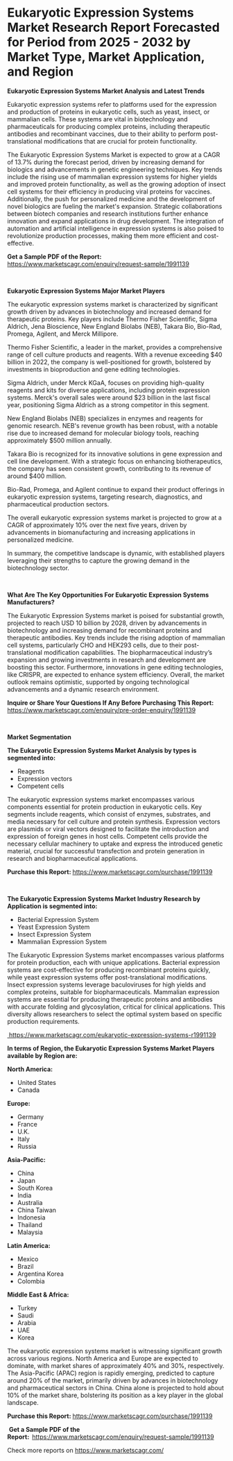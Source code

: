 <p><h1>Eukaryotic Expression Systems Market Research Report Forecasted for Period from 2025 -  2032 by Market Type, Market Application, and Region</h1></p><p><strong>Eukaryotic Expression Systems Market Analysis and Latest Trends</strong></p>
<p><p>Eukaryotic expression systems refer to platforms used for the expression and production of proteins in eukaryotic cells, such as yeast, insect, or mammalian cells. These systems are vital in biotechnology and pharmaceuticals for producing complex proteins, including therapeutic antibodies and recombinant vaccines, due to their ability to perform post-translational modifications that are crucial for protein functionality.</p><p>The Eukaryotic Expression Systems Market is expected to grow at a CAGR of 13.7% during the forecast period, driven by increasing demand for biologics and advancements in genetic engineering techniques. Key trends include the rising use of mammalian expression systems for higher yields and improved protein functionality, as well as the growing adoption of insect cell systems for their efficiency in producing viral proteins for vaccines. Additionally, the push for personalized medicine and the development of novel biologics are fueling the market's expansion. Strategic collaborations between biotech companies and research institutions further enhance innovation and expand applications in drug development. The integration of automation and artificial intelligence in expression systems is also poised to revolutionize production processes, making them more efficient and cost-effective.</p></p>
<p><strong>Get a Sample PDF of the Report:&nbsp;</strong> <a href="https://www.marketscagr.com/enquiry/request-sample/1991139?utm_campaign=2136&utm_medium=2&utm_source=Github&utm_content=ia&utm_term=03032025&utm_id=eukaryotic-expression-systems">https://www.marketscagr.com/enquiry/request-sample/1991139</a></p>
<p>&nbsp;</p>
<p><strong>Eukaryotic Expression Systems Major Market Players</strong></p>
<p><p>The eukaryotic expression systems market is characterized by significant growth driven by advances in biotechnology and increased demand for therapeutic proteins. Key players include Thermo Fisher Scientific, Sigma Aldrich, Jena Bioscience, New England Biolabs (NEB), Takara Bio, Bio-Rad, Promega, Agilent, and Merck Millipore.</p><p>Thermo Fisher Scientific, a leader in the market, provides a comprehensive range of cell culture products and reagents. With a revenue exceeding $40 billion in 2022, the company is well-positioned for growth, bolstered by investments in bioproduction and gene editing technologies.</p><p>Sigma Aldrich, under Merck KGaA, focuses on providing high-quality reagents and kits for diverse applications, including protein expression systems. Merck's overall sales were around $23 billion in the last fiscal year, positioning Sigma Aldrich as a strong competitor in this segment.</p><p>New England Biolabs (NEB) specializes in enzymes and reagents for genomic research. NEB's revenue growth has been robust, with a notable rise due to increased demand for molecular biology tools, reaching approximately $500 million annually.</p><p>Takara Bio is recognized for its innovative solutions in gene expression and cell line development. With a strategic focus on enhancing biotherapeutics, the company has seen consistent growth, contributing to its revenue of around $400 million.</p><p>Bio-Rad, Promega, and Agilent continue to expand their product offerings in eukaryotic expression systems, targeting research, diagnostics, and pharmaceutical production sectors.</p><p>The overall eukaryotic expression systems market is projected to grow at a CAGR of approximately 10% over the next five years, driven by advancements in biomanufacturing and increasing applications in personalized medicine. </p><p>In summary, the competitive landscape is dynamic, with established players leveraging their strengths to capture the growing demand in the biotechnology sector.</p></p>
<p>&nbsp;</p>
<p><strong>What Are The Key Opportunities For Eukaryotic Expression Systems Manufacturers?</strong></p>
<p><p>The Eukaryotic Expression Systems market is poised for substantial growth, projected to reach USD 10 billion by 2028, driven by advancements in biotechnology and increasing demand for recombinant proteins and therapeutic antibodies. Key trends include the rising adoption of mammalian cell systems, particularly CHO and HEK293 cells, due to their post-translational modification capabilities. The biopharmaceutical industry’s expansion and growing investments in research and development are boosting this sector. Furthermore, innovations in gene editing technologies, like CRISPR, are expected to enhance system efficiency. Overall, the market outlook remains optimistic, supported by ongoing technological advancements and a dynamic research environment.</p></p>
<p><strong>Inquire or Share Your Questions If Any Before Purchasing This Report:</strong> <a href="https://www.marketscagr.com/enquiry/pre-order-enquiry/1991139?utm_campaign=2136&utm_medium=2&utm_source=Github&utm_content=ia&utm_term=03032025&utm_id=eukaryotic-expression-systems">https://www.marketscagr.com/enquiry/pre-order-enquiry/1991139</a></p>
<p>&nbsp;</p>
<p><strong>Market Segmentation</strong></p>
<p><strong>The Eukaryotic Expression Systems Market Analysis by types is segmented into:</strong></p>
<p><ul><li>Reagents</li><li>Expression vectors</li><li>Competent cells</li></ul></p>
<p><p>The eukaryotic expression systems market encompasses various components essential for protein production in eukaryotic cells. Key segments include reagents, which consist of enzymes, substrates, and media necessary for cell culture and protein synthesis. Expression vectors are plasmids or viral vectors designed to facilitate the introduction and expression of foreign genes in host cells. Competent cells provide the necessary cellular machinery to uptake and express the introduced genetic material, crucial for successful transfection and protein generation in research and biopharmaceutical applications.</p></p>
<p><strong>Purchase this Report:&nbsp;</strong><a href="https://www.marketscagr.com/purchase/1991139?utm_campaign=2136&utm_medium=2&utm_source=Github&utm_content=ia&utm_term=03032025&utm_id=eukaryotic-expression-systems">https://www.marketscagr.com/purchase/1991139</a></p>
<p>&nbsp;</p>
<p><strong>The Eukaryotic Expression Systems Market Industry Research by Application is segmented into:</strong></p>
<p><ul><li>Bacterial Expression System</li><li>Yeast Expression System</li><li>Insect Expression System</li><li>Mammalian Expression System</li></ul></p>
<p><p>The Eukaryotic Expression Systems market encompasses various platforms for protein production, each with unique applications. Bacterial expression systems are cost-effective for producing recombinant proteins quickly, while yeast expression systems offer post-translational modifications. Insect expression systems leverage baculoviruses for high yields and complex proteins, suitable for biopharmaceuticals. Mammalian expression systems are essential for producing therapeutic proteins and antibodies with accurate folding and glycosylation, critical for clinical applications. This diversity allows researchers to select the optimal system based on specific production requirements.</p></p>
<p><a href="https://www.marketscagr.com/eukaryotic-expression-systems-r1991139?utm_campaign=2136&utm_medium=2&utm_source=Github&utm_content=ia&utm_term=03032025&utm_id=eukaryotic-expression-systems">&nbsp;https://www.marketscagr.com/eukaryotic-expression-systems-r1991139</a></p>
<p><strong>In terms of Region, the Eukaryotic Expression Systems Market Players available by Region are:</strong></p>
<p>
    <p> <strong> North America: </strong>
        <ul>
            <li>United States</li>
            <li>Canada</li>
        </ul>
        </p> 
    <p> <strong> Europe: </strong>
        <ul>
            <li>Germany</li>
            <li>France</li>
            <li>U.K.</li>
            <li>Italy</li>
            <li>Russia</li>
        </ul>
        </p> 
    <p> <strong> Asia-Pacific: </strong>
        <ul>
            <li>China</li>
            <li>Japan</li>
            <li>South Korea</li>
            <li>India</li>
            <li>Australia</li>
            <li>China Taiwan</li>
            <li>Indonesia</li>
            <li>Thailand</li>
            <li>Malaysia</li>
        </ul>
        </p> 
    <p> <strong> Latin America: </strong>
        <ul>
            <li>Mexico</li>
            <li>Brazil</li>
            <li>Argentina Korea</li>
            <li>Colombia</li>
        </ul>
        </p> 
    <p> <strong> Middle East & Africa: </strong>
        <ul>
            <li>Turkey</li>
            <li>Saudi</li>
            <li>Arabia</li>
            <li>UAE</li>
            <li>Korea</li>
        </ul>
    </p>
    </p>
<p><p>The eukaryotic expression systems market is witnessing significant growth across various regions. North America and Europe are expected to dominate, with market shares of approximately 40% and 30%, respectively. The Asia-Pacific (APAC) region is rapidly emerging, predicted to capture around 20% of the market, primarily driven by advances in biotechnology and pharmaceutical sectors in China. China alone is projected to hold about 10% of the market share, bolstering its position as a key player in the global landscape.</p></p>
<p><strong>Purchase this Report: </strong><a href="https://www.marketscagr.com/purchase/1991139?utm_campaign=2136&utm_medium=2&utm_source=Github&utm_content=ia&utm_term=03032025&utm_id=eukaryotic-expression-systems">https://www.marketscagr.com/purchase/1991139</a></p>
<p>&nbsp;<strong>Get a Sample PDF of the Report:&nbsp;&nbsp;</strong><a href="https://www.marketscagr.com/enquiry/request-sample/1991139?utm_campaign=2136&utm_medium=2&utm_source=Github&utm_content=ia&utm_term=03032025&utm_id=eukaryotic-expression-systems">https://www.marketscagr.com/enquiry/request-sample/1991139</a></p>
<p><strong></strong></p>
<p>Check more reports on <a href="https://www.marketscagr.com/?utm_campaign=2136&utm_medium=2&utm_source=Github&utm_content=ia&utm_term=03032025&utm_id=eukaryotic-expression-systems">https://www.marketscagr.com/</a></p>